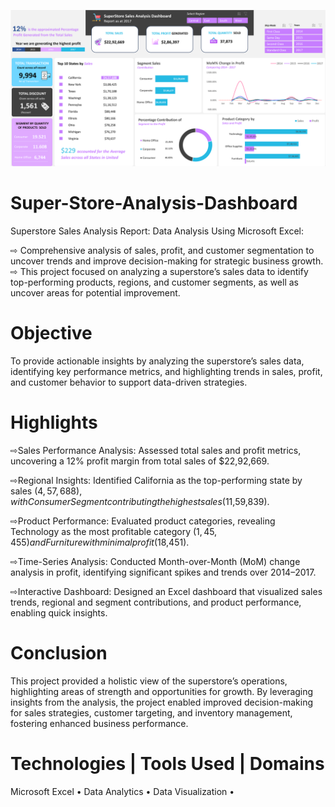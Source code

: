 ![Super Store Analysis Dashboard](https://github.com/karthikeyan-the-analyst/Super-Store-Analysis-Dashboard/blob/main/Super%20Store%20Sales%20Analysis%20Dashboard.png)

# Super-Store-Analysis-Dashboard

Superstore Sales Analysis Report: Data Analysis Using Microsoft Excel:

⇨ Comprehensive analysis of sales, profit, and customer segmentation to uncover trends and improve decision-making for strategic business growth.
⇨ This project focused on analyzing a superstore’s sales data to identify top-performing products, regions, and customer segments, as well as uncover areas for potential improvement.

# Objective
To provide actionable insights by analyzing the superstore’s sales data, identifying key performance metrics, and highlighting trends in sales, profit, and customer behavior to support data-driven strategies.

# Highlights
⇨Sales Performance Analysis: Assessed total sales and profit metrics, uncovering a 12% profit margin from total sales of $22,92,669.

⇨Regional Insights: Identified California as the top-performing state by sales ($4,57,688), with Consumer Segment contributing the highest sales ($11,59,839).

⇨Product Performance: Evaluated product categories, revealing Technology as the most profitable category ($1,45,455) and Furniture with minimal profit ($18,451).

⇨Time-Series Analysis: Conducted Month-over-Month (MoM) change analysis in profit, identifying significant spikes and trends over 2014–2017.

⇨Interactive Dashboard: Designed an Excel dashboard that visualized sales trends, regional and segment contributions, and product performance, enabling quick insights.

# Conclusion
This project provided a holistic view of the superstore’s operations, highlighting areas of strength and opportunities for growth. By leveraging insights from the analysis, the project enabled improved decision-making for sales strategies, customer targeting, and inventory management, fostering enhanced business performance.

# Technologies | Tools Used | Domains
Microsoft Excel • Data Analytics • Data Visualization •

